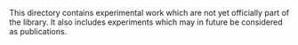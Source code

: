 This directory contains experimental work which are not yet officially
part of the library. 
It also includes experiments which may in future be considered 
as publications.


